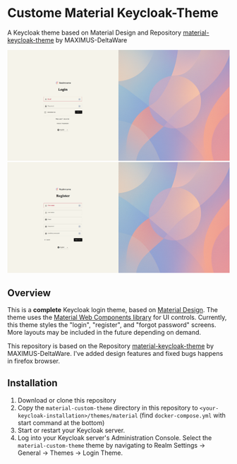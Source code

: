 # Custome Material Keycloak-Theme
A Keycloak theme based on Material Design and Repository [material-keycloak-theme](https://github.com/MAXIMUS-DeltaWare/material-keycloak-theme/tree/master) by MAXIMUS-DeltaWare

<img src="./screenshots/screenshot_login.png">
<img src="./screenshots/screenshot_register.png">


## Overview

This is a **complete** Keycloak login theme, based on [Material Design](https://material.io/design/).  The theme uses the [Material Web Components library](https://material.io/develop/web/) for UI controls.  Currently, this theme styles the "login", "register", and "forgot password" screens.  More layouts may be included in the future depending on demand.

This repository is based on the Repository [material-keycloak-theme](https://github.com/MAXIMUS-DeltaWare/material-keycloak-theme/tree/master) by MAXIMUS-DeltaWare. I've added design features and fixed bugs happens in firefox browser.

## Installation

1. Download or clone this repository
2. Copy the `material-custom-theme` directory in this repository to `<your-keycloak-installation>/themes/material` (find `docker-compose.yml` with start command at the bottom)
3. Start or restart your Keycloak server.
4. Log into your Keycloak server's Administration Console.  Select the `material-custom-theme` theme by navigating to Realm Settings → General → Themes → Login Theme.